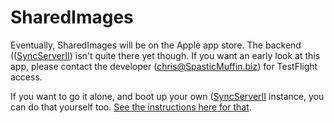 # SharedImages

Eventually, SharedImages will be on the Apple app store. The backend (([SyncServerII](https://github.com/crspybits/SyncServerII/)) isn't quite there yet though. If you want an early look at this app, please contact the developer ([chris@SpasticMuffin.biz](chris@SpasticMuffin.biz)) for TestFlight access.

If you want to go it alone, and boot up your own ([SyncServerII](https://github.com/crspybits/SyncServerII/) instance, you can do that yourself too. [See the instructions here for that](https://crspybits.github.io/SyncServerII/).
